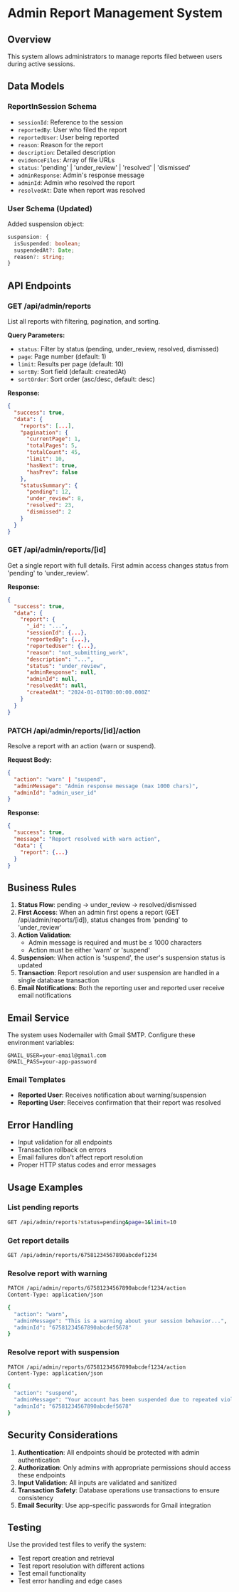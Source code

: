 # Admin Report Management System

## Overview

This system allows administrators to manage reports filed between users during active sessions.

## Data Models

### ReportInSession Schema

- `sessionId`: Reference to the session
- `reportedBy`: User who filed the report
- `reportedUser`: User being reported
- `reason`: Reason for the report
- `description`: Detailed description
- `evidenceFiles`: Array of file URLs
- `status`: 'pending' | 'under_review' | 'resolved' | 'dismissed'
- `adminResponse`: Admin's response message
- `adminId`: Admin who resolved the report
- `resolvedAt`: Date when report was resolved

### User Schema (Updated)

Added suspension object:

```typescript
suspension: {
  isSuspended: boolean;
  suspendedAt?: Date;
  reason?: string;
}
```

## API Endpoints

### GET /api/admin/reports

List all reports with filtering, pagination, and sorting.

**Query Parameters:**

- `status`: Filter by status (pending, under_review, resolved, dismissed)
- `page`: Page number (default: 1)
- `limit`: Results per page (default: 10)
- `sortBy`: Sort field (default: createdAt)
- `sortOrder`: Sort order (asc/desc, default: desc)

**Response:**

```json
{
  "success": true,
  "data": {
    "reports": [...],
    "pagination": {
      "currentPage": 1,
      "totalPages": 5,
      "totalCount": 45,
      "limit": 10,
      "hasNext": true,
      "hasPrev": false
    },
    "statusSummary": {
      "pending": 12,
      "under_review": 8,
      "resolved": 23,
      "dismissed": 2
    }
  }
}
```

### GET /api/admin/reports/[id]

Get a single report with full details. First admin access changes status from 'pending' to 'under_review'.

**Response:**

```json
{
  "success": true,
  "data": {
    "report": {
      "_id": "...",
      "sessionId": {...},
      "reportedBy": {...},
      "reportedUser": {...},
      "reason": "not_submitting_work",
      "description": "...",
      "status": "under_review",
      "adminResponse": null,
      "adminId": null,
      "resolvedAt": null,
      "createdAt": "2024-01-01T00:00:00.000Z"
    }
  }
}
```

### PATCH /api/admin/reports/[id]/action

Resolve a report with an action (warn or suspend).

**Request Body:**

```json
{
  "action": "warn" | "suspend",
  "adminMessage": "Admin response message (max 1000 chars)",
  "adminId": "admin_user_id"
}
```

**Response:**

```json
{
  "success": true,
  "message": "Report resolved with warn action",
  "data": {
    "report": {...}
  }
}
```

## Business Rules

1. **Status Flow**: pending → under_review → resolved/dismissed
2. **First Access**: When an admin first opens a report (GET /api/admin/reports/[id]), status changes from 'pending' to 'under_review'
3. **Action Validation**:
   - Admin message is required and must be ≤ 1000 characters
   - Action must be either 'warn' or 'suspend'
4. **Suspension**: When action is 'suspend', the user's suspension status is updated
5. **Transaction**: Report resolution and user suspension are handled in a single database transaction
6. **Email Notifications**: Both the reporting user and reported user receive email notifications

## Email Service

The system uses Nodemailer with Gmail SMTP. Configure these environment variables:

```env
GMAIL_USER=your-email@gmail.com
GMAIL_PASS=your-app-password
```

### Email Templates

- **Reported User**: Receives notification about warning/suspension
- **Reporting User**: Receives confirmation that their report was resolved

## Error Handling

- Input validation for all endpoints
- Transaction rollback on errors
- Email failures don't affect report resolution
- Proper HTTP status codes and error messages

## Usage Examples

### List pending reports

```bash
GET /api/admin/reports?status=pending&page=1&limit=10
```

### Get report details

```bash
GET /api/admin/reports/67581234567890abcdef1234
```

### Resolve report with warning

```bash
PATCH /api/admin/reports/67581234567890abcdef1234/action
Content-Type: application/json

{
  "action": "warn",
  "adminMessage": "This is a warning about your session behavior...",
  "adminId": "67581234567890abcdef5678"
}
```

### Resolve report with suspension

```bash
PATCH /api/admin/reports/67581234567890abcdef1234/action
Content-Type: application/json

{
  "action": "suspend",
  "adminMessage": "Your account has been suspended due to repeated violations...",
  "adminId": "67581234567890abcdef5678"
}
```

## Security Considerations

1. **Authentication**: All endpoints should be protected with admin authentication
2. **Authorization**: Only admins with appropriate permissions should access these endpoints
3. **Input Validation**: All inputs are validated and sanitized
4. **Transaction Safety**: Database operations use transactions to ensure consistency
5. **Email Security**: Use app-specific passwords for Gmail integration

## Testing

Use the provided test files to verify the system:

- Test report creation and retrieval
- Test report resolution with different actions
- Test email functionality
- Test error handling and edge cases

